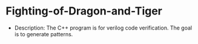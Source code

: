 # Fighting-of-Dragon-and-Tiger
- Description:
The C++ program is for verilog code verification. The goal is to generate patterns.
